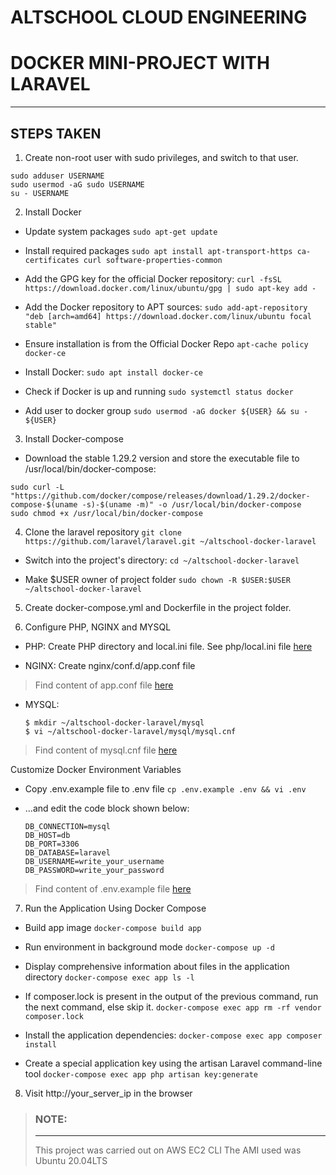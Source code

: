 # ALTSCHOOL CLOUD ENGINEERING
# DOCKER MINI-PROJECT WITH LARAVEL
-------------------------------------

## STEPS TAKEN
 1. Create non-root user with sudo privileges, and switch to that user.
 
 ```
 sudo adduser USERNAME
 sudo usermod -aG sudo USERNAME
 su - USERNAME
 ```
 
 2. Install Docker
 - Update system packages
 `sudo apt-get update`
 
 - Install required packages
 `sudo apt install apt-transport-https ca-certificates curl software-properties-common`
 
 - Add the GPG key for the official Docker repository:
 `curl -fsSL https://download.docker.com/linux/ubuntu/gpg | sudo apt-key add -`
 
 - Add the Docker repository to APT sources:
 `sudo add-apt-repository "deb [arch=amd64] https://download.docker.com/linux/ubuntu focal stable"`
 
 - Ensure installation is from the Official Docker Repo
 `apt-cache policy docker-ce`
 
 - Install Docker:
 `sudo apt install docker-ce`
 
 - Check if Docker is up and running
 `sudo systemctl status docker`
 
 - Add user to docker group
 `sudo usermod -aG docker ${USER} && su - ${USER}`
 
 3. Install Docker-compose 
 - Download the stable 1.29.2 version and store the executable file to /usr/local/bin/docker-compose:
 
 ```
 sudo curl -L "https://github.com/docker/compose/releases/download/1.29.2/docker-compose-$(uname -s)-$(uname -m)" -o /usr/local/bin/docker-compose
 sudo chmod +x /usr/local/bin/docker-compose
 ```
 
 4. Clone the laravel repository
 `git clone https://github.com/laravel/laravel.git ~/altschool-docker-laravel`
 
 - Switch into the project's directory:
 `cd ~/altschool-docker-laravel`
 
 - Make $USER owner of project folder
 `sudo chown -R $USER:$USER ~/altschool-docker-laravel`
 
 5. Create docker-compose.yml and Dockerfile in the project folder.
 
 6. Configure PHP, NGINX and MYSQL
 
 - PHP: Create PHP directory and local.ini file. See php/local.ini file [here](https://github.com/ozirichigozie/altschool-docker-laravel/blob/main/php/local.ini)
 
 - NGINX: Create nginx/conf.d/app.conf file
 
 > Find content of app.conf file [here](https://github.com/ozirichigozie/altschool-docker-laravel/blob/main/nginx/conf.d/app.conf)

 - MYSQL:
   
   ```
   $ mkdir ~/altschool-docker-laravel/mysql
   $ vi ~/altschool-docker-laravel/mysql/mysql.cnf
   ```

 > Find content of mysql.cnf file [here](https://github.com/ozirichigozie/altschool-docker-laravel/blob/main/mysql/mysql.cnf)

 Customize Docker Environment Variables
 - Copy .env.example file to .env file
   `cp .env.example .env && vi .env`
 - ...and edit the code block shown below:

   ```
   DB_CONNECTION=mysql
   DB_HOST=db
   DB_PORT=3306
   DB_DATABASE=laravel
   DB_USERNAME=write_your_username
   DB_PASSWORD=write_your_password
   ```

 > Find content of .env.example file [here](https://github.com/ozirichigozie/altschool-docker-laravel/blob/main/.env.example)
 
 7. Run the Application Using Docker Compose 
 - Build app image
 `docker-compose build app`
 
 - Run environment in background mode
 `docker-compose up -d`
 
 - Display comprehensive information about files in the application directory
 `docker-compose exec app ls -l`
 
 - If composer.lock is present in the output of the previous command, run the next command, else skip it.
 `docker-compose exec app rm -rf vendor composer.lock`
 
 - Install the application dependencies:
 `docker-compose exec app composer install`
 
 - Create a special application key using the artisan Laravel command-line tool
 `docker-compose exec app php artisan key:generate`
 
 8. Visit http://your_server_ip in the browser
 
> ### NOTE: 
> -------------------------------------------
> This project was carried out on AWS EC2 CLI
> The AMI used was Ubuntu 20.04LTS
